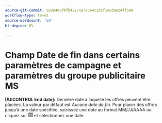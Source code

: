 ```yaml
---
source-git-commit: 029e406fbfb4217ce78364c2d1f1a6dae24ff588
workflow-type: tm+mt
source-wordcount: '50'
ht-degree: 0%

---
```

# Champ Date de fin dans certains paramètres de campagne et paramètres du groupe publicitaire MS

**[!UICONTROL End date]:** Dernière date à laquelle les offres peuvent être placées. La valeur par défaut est *Aucune date de fin*. Pour placer des offres jusqu’à une date spécifiée, saisissez une date au format MM/JJ/AAAA ou cliquez sur ![Calendrier](/help/search-social-commerce/assets/calendar.png) et sélectionnez une date.

